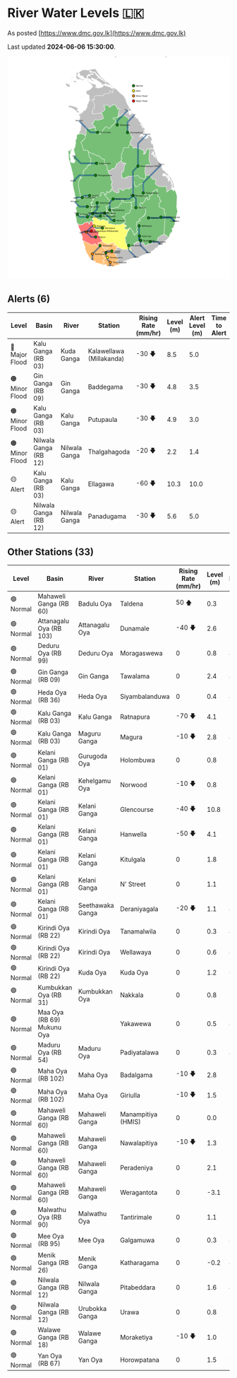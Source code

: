# River Water Levels :sri_lanka:

As posted [https://www.dmc.gov.lk](https://www.dmc.gov.lk)

Last updated **2024-06-06 15:30:00**.

<div id="river-water-level-map">

![images/river-water-level-map.png](images/river-water-level-map.png)

</div>

## Alerts (6)

| Level | Basin | River | Station | Rising Rate (mm/hr) | Level (m) | Alert Level (m) | Time to Alert |
| --- | --- | --- | --- | --- | --- | --- | --- |
| 🔴 Major Flood | Kalu Ganga (RB 03) | Kuda Ganga | Kalawellawa (Millakanda) | -30 🡇 | 8.5 | 5.0 |  |
| 🟠 Minor Flood | Gin Ganga (RB 09) | Gin Ganga | Baddegama | -30 🡇 | 4.8 | 3.5 |  |
| 🟠 Minor Flood | Kalu Ganga (RB 03) | Kalu Ganga | Putupaula | -30 🡇 | 4.9 | 3.0 |  |
| 🟠 Minor Flood | Nilwala Ganga (RB 12) | Nilwala Ganga | Thalgahagoda | -20 🡇 | 2.2 | 1.4 |  |
| 🟡 Alert | Kalu Ganga (RB 03) | Kalu Ganga | Ellagawa | -60 🡇 | 10.3 | 10.0 |  |
| 🟡 Alert | Nilwala Ganga (RB 12) | Nilwala Ganga | Panadugama | -30 🡇 | 5.6 | 5.0 |  |

## Other Stations (33)

| Level | Basin | River | Station | Rising Rate (mm/hr) | Level (m) | Alert Level (m) | Time to Alert |
| --- | --- | --- | --- | --- | --- | --- | --- |
| 🟢 Normal | Mahaweli Ganga (RB 60) | Badulu Oya | Taldena | 50 🡅 | 0.3 | 3.0 | 53.4 ⏳ |
| 🟢 Normal | Attanagalu Oya (RB 103) | Attanagalu Oya | Dunamale | -40 🡇 | 2.6 | 3.3 | 🟢 |
| 🟢 Normal | Deduru Oya (RB 99) | Deduru Oya | Moragaswewa | 0  | 0.8 | 4.8 | 🟢 |
| 🟢 Normal | Gin Ganga (RB 09) | Gin Ganga | Tawalama | 0  | 2.4 | 4.0 | 🟢 |
| 🟢 Normal | Heda Oya (RB 36) | Heda Oya | Siyambalanduwa | 0  | 0.4 | 4.5 | 🟢 |
| 🟢 Normal | Kalu Ganga (RB 03) | Kalu Ganga | Ratnapura | -70 🡇 | 4.1 | 5.2 | 🟢 |
| 🟢 Normal | Kalu Ganga (RB 03) | Maguru Ganga | Magura | -10 🡇 | 2.8 | 4.0 | 🟢 |
| 🟢 Normal | Kelani Ganga (RB 01) | Gurugoda Oya | Holombuwa | 0  | 0.8 | 3.0 | 🟢 |
| 🟢 Normal | Kelani Ganga (RB 01) | Kehelgamu Oya | Norwood | -10 🡇 | 0.8 | 1.5 | 🟢 |
| 🟢 Normal | Kelani Ganga (RB 01) | Kelani Ganga | Glencourse | -40 🡇 | 10.8 | 15.0 | 🟢 |
| 🟢 Normal | Kelani Ganga (RB 01) | Kelani Ganga | Hanwella | -50 🡇 | 4.1 | 7.0 | 🟢 |
| 🟢 Normal | Kelani Ganga (RB 01) | Kelani Ganga | Kitulgala | 0  | 1.8 | 3.0 | 🟢 |
| 🟢 Normal | Kelani Ganga (RB 01) | Kelani Ganga | N' Street | 0  | 1.1 | 1.2 | 🟢 |
| 🟢 Normal | Kelani Ganga (RB 01) | Seethawaka Ganga | Deraniyagala | -20 🡇 | 1.1 | 4.8 | 🟢 |
| 🟢 Normal | Kirindi Oya (RB 22) | Kirindi Oya | Tanamalwila | 0  | 0.3 | 4.0 | 🟢 |
| 🟢 Normal | Kirindi Oya (RB 22) | Kirindi Oya | Wellawaya | 0  | 0.6 | 4.4 | 🟢 |
| 🟢 Normal | Kirindi Oya (RB 22) | Kuda Oya | Kuda Oya | 0  | 1.2 | 6.9 | 🟢 |
| 🟢 Normal | Kumbukkan Oya (RB 31) | Kumbukkan Oya | Nakkala | 0  | 0.8 | 5.0 | 🟢 |
| 🟢 Normal | Maa Oya (RB 69) Mukunu Oya |  | Yakawewa | 0  | 0.5 | 4.0 | 🟢 |
| 🟢 Normal | Maduru Oya (RB 54) | Maduru Oya | Padiyatalawa | 0  | 0.3 | 4.0 | 🟢 |
| 🟢 Normal | Maha Oya (RB 102) | Maha Oya | Badalgama | -10 🡇 | 2.8 | 5.0 | 🟢 |
| 🟢 Normal | Maha Oya (RB 102) | Maha Oya | Giriulla | -10 🡇 | 1.5 | 5.5 | 🟢 |
| 🟢 Normal | Mahaweli Ganga (RB 60) | Mahaweli Ganga | Manampitiya (HMIS) | 0  | 0.0 | 3.0 | 🟢 |
| 🟢 Normal | Mahaweli Ganga (RB 60) | Mahaweli Ganga | Nawalapitiya | -10 🡇 | 1.3 | 3.5 | 🟢 |
| 🟢 Normal | Mahaweli Ganga (RB 60) | Mahaweli Ganga | Peradeniya | 0  | 2.1 | 5.0 | 🟢 |
| 🟢 Normal | Mahaweli Ganga (RB 60) | Mahaweli Ganga | Weragantota | 0  | -3.1 | 5.0 | 🟢 |
| 🟢 Normal | Malwathu Oya (RB 90) | Malwathu Oya | Tantirimale | 0  | 1.1 | 5.0 | 🟢 |
| 🟢 Normal | Mee Oya (RB 95) | Mee Oya | Galgamuwa | 0  | 0.3 | 4.8 | 🟢 |
| 🟢 Normal | Menik Ganga (RB 26) | Menik Ganga | Katharagama | 0  | -0.2 | 4.0 | 🟢 |
| 🟢 Normal | Nilwala Ganga (RB 12) | Nilwala Ganga | Pitabeddara | 0  | 1.6 | 4.0 | 🟢 |
| 🟢 Normal | Nilwala Ganga (RB 12) | Urubokka Ganga | Urawa | 0  | 0.8 | 2.5 | 🟢 |
| 🟢 Normal | Walawe Ganga (RB 18) | Walawe Ganga | Moraketiya | -10 🡇 | 1.0 | 3.0 | 🟢 |
| 🟢 Normal | Yan Oya (RB 67) | Yan Oya | Horowpatana | 0  | 1.5 | 6.0 | 🟢 |
